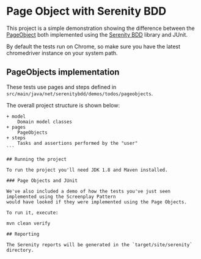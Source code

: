 # Page Object with Serenity BDD

This project is a simple demonstration showing the difference between
the [PageObject](http://martinfowler.com/bliki/PageObject.html)
both implemented using the [Serenity BDD](http://serenity-bdd.info/#/) library and JUnit.

By default the tests run on Chrome, so make sure you have the latest chromedriver instance on your system path.
## PageObjects implementation

These tests use pages and steps defined in `src/main/java/net/serenitybdd/demos/todos/pageobjects`.

The overall project structure is shown below:
````
+ model
    Domain model classes
+ pages
    PageObjects
+ steps
    Tasks and assertions performed by the "user"
```

## Running the project

To run the project you'll need JDK 1.8 and Maven installed.

### Page Objects and JUnit

We've also included a demo of how the tests you've just seen implemented using the Screenplay Pattern
would have looked if they were implemented using the Page Objects.

To run it, execute:

mvn clean verify

## Reporting

The Serenity reports will be generated in the `target/site/serenity` directory.
